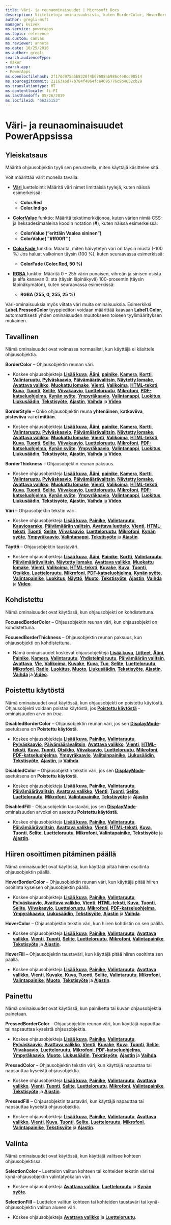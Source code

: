 ```yaml
---
title: Väri- ja reunaominaisuudet | Microsoft Docs
description: Viitetietoja ominaisuuksista, kuten BorderColor, HoverBorderColor ja PressedBorderColor
author: gregli-msft
manager: kvivek
ms.service: powerapps
ms.topic: reference
ms.custom: canvas
ms.reviewer: anneta
ms.date: 10/25/2016
ms.author: gregli
search.audienceType:
- maker
search.app:
- PowerApps
ms.openlocfilehash: 2f17dd975a5b8320f4b67688ab986c4e8cc98514
ms.sourcegitcommit: 21163a6d77b784f4864fce4695776c9b4652cb29
ms.translationtype: MT
ms.contentlocale: fi-FI
ms.lasthandoff: 05/26/2019
ms.locfileid: "66225153"
---
```

# <a name="color-and-border-properties-in-powerapps"></a>Väri- ja reunaominaisuudet PowerAppsissa

## <a name="overview"></a>Yleiskatsaus

Määritä ohjausobjektin tyyli sen perusteella, miten käyttäjä käsittelee sitä.

Voit määrittää värit monella tavalla:

- [**Väri** ](../functions/function-colors.md) luettelointi: Määritä väri nimet limittäisiä tyylejä, kuten näissä esimerkeissä:

  - **Color.Red**
  - **Color.Indigo**

- [**ColorValue** ](../functions/function-colors.md) funktio: Määritä tekstimerkkijonoa, kuten värien nimiä CSS-ja heksadesimaaleina koodin notation (**#**), kuten näissä esimerkeissä:

  - **ColorValue (”erittäin Vaalea sininen”)**
  - **ColorValue( "#ff00ff" )**

- [**ColorFade** ](../functions/function-colors.md) funktio: Määritä, miten häivytetyn väri on täysin musta (-100 %) Jos haluat valkoinen täysin (100 %), kuten seuraavassa esimerkissä:

  - **ColorFade (Color.Red, 50 %)**

- [**RGBA** ](../functions/function-colors.md) funktio: Määritä 0 – 255 värin punaisen, vihreän ja sinisen osista ja alfa kanavan 0: sta (täysin läpinäkyvä) 100-prosentin (täysin läpinäkymätön), kuten seuraavassa esimerkissä:

  - **RGBA (255, 0, 255, 25 %)**

Väri-ominaisuuksia myös viitata väri muita ominaisuuksia. Esimerkiksi **Label.PressedColor** tyyppieditori voidaan määrittää kaavaan **Label1.Color**, automaattisesti yhden ominaisuuden muutokseen toiseen tyylimäärityksen mukainen.

## <a name="normal"></a>Tavallinen

Nämä ominaisuudet ovat voimassa normaalisti, kun käyttäjä ei käsittele ohjausobjektia.

**BorderColor** – Ohjausobjektin reunan väri.

- Koskee ohjausobjekteja **[Lisää kuva](control-add-picture.md)**, **[Ääni](control-audio-video.md)**, **[painike](control-button.md)**, **[Kamera](control-camera.md)**, **[Kortti](control-card.md)**, **[Valintaruutu](control-check-box.md)**, **[Pylväskaavio](control-column-line-chart.md)**, **[Päivämäärävalitsin](control-date-picker.md)**, **[Näytetty lomake](control-form-detail.md)**, **[Avattava valikko](control-drop-down.md)**, **[Muokattu lomake](control-form-detail.md)**, **[Vienti](control-export-import.md)**, **[Valikoima](control-gallery.md)**, **[HTML-teksti](control-html-text.md)**, **[Kuva](control-image.md)**, **[Tuonti](control-export-import.md)**, **[Selite](control-text-box.md)**, **[Viivakaavio](control-column-line-chart.md)**, **[Luetteloruutu](control-list-box.md)**, **[Mikrofoni](control-microphone.md)**, **[PDF-katseluohjelma](control-pdf-viewer.md)**, **[Kynän syöte](control-pen-input.md)**, **[Ympyräkaavio](control-pie-chart.md)**, **[Valintanappi](control-radio.md)**, **[Luokitus](control-rating.md)**, **[Liukusäädin](control-slider.md)**, **[Tekstisyöte](control-text-input.md)**, **[Ajastin](control-timer.md)**, **[Vaihda](control-toggle.md)** ja **[Video](control-audio-video.md)**.

**BorderStyle** – Onko ohjausobjektin reuna **yhtenäinen**, **katkoviiva**, **pisteviiva** vai **ei mitään**.

- Koskee ohjausobjekteja **[Lisää kuva](control-add-picture.md)**, **[Ääni](control-audio-video.md)**, **[painike](control-button.md)**, **[Kamera](control-camera.md)**, **[Kortti](control-card.md)**, **[Valintaruutu](control-check-box.md)**, **[Pylväskaavio](control-column-line-chart.md)**, **[Päivämäärävalitsin](control-date-picker.md)**, **[Näytetty lomake](control-form-detail.md)**, **[Avattava valikko](control-drop-down.md)**, **[Muokattu lomake](control-form-detail.md)**, **[Vienti](control-export-import.md)**, **[Valikoima](control-gallery.md)**, **[HTML-teksti](control-html-text.md)**, **[Kuva](control-image.md)**, **[Tuonti](control-export-import.md)**, **[Selite](control-text-box.md)**, **[Viivakaavio](control-column-line-chart.md)**, **[Luetteloruutu](control-list-box.md)**, **[Mikrofoni](control-microphone.md)**, **[PDF-katseluohjelma](control-pdf-viewer.md)**, **[Kynän syöte](control-pen-input.md)**, **[Ympyräkaavio](control-pie-chart.md)**, **[Valintanappi](control-radio.md)**, **[Luokitus](control-rating.md)**, **[Liukusäädin](control-slider.md)**, **[Tekstisyöte](control-text-input.md)**, **[Ajastin](control-timer.md)**, **[Vaihda](control-toggle.md)** ja **[Video](control-audio-video.md)**.

**BorderThickness** – Ohjausobjektin reunan paksuus.

- Koskee ohjausobjekteja **[Lisää kuva](control-add-picture.md)**, **[Ääni](control-audio-video.md)**, **[painike](control-button.md)**, **[Kamera](control-camera.md)**, **[Kortti](control-card.md)**, **[Valintaruutu](control-check-box.md)**, **[Pylväskaavio](control-column-line-chart.md)**, **[Päivämäärävalitsin](control-date-picker.md)**, **[Näytetty lomake](control-form-detail.md)**, **[Avattava valikko](control-drop-down.md)**, **[Muokattu lomake](control-form-detail.md)**, **[Vienti](control-export-import.md)**, **[Valikoima](control-gallery.md)**, **[HTML-teksti](control-html-text.md)**, **[Kuva](control-image.md)**, **[Tuonti](control-export-import.md)**, **[Selite](control-text-box.md)**, **[Viivakaavio](control-column-line-chart.md)**, **[Luetteloruutu](control-list-box.md)**, **[Mikrofoni](control-microphone.md)**, **[PDF-katseluohjelma](control-pdf-viewer.md)**, **[Kynän syöte](control-pen-input.md)**, **[Ympyräkaavio](control-pie-chart.md)**, **[Valintanappi](control-radio.md)**, **[Luokitus](control-rating.md)**, **[Liukusäädin](control-slider.md)**, **[Tekstisyöte](control-text-input.md)**, **[Ajastin](control-timer.md)**, **[Vaihda](control-toggle.md)** ja **[Video](control-audio-video.md)**.

**Väri** – Ohjausobjektin tekstin väri.

- Koskee ohjausobjekteja **[Lisää kuva](control-add-picture.md)**, **[Painike](control-button.md)**, **[Valintaruutu](control-check-box.md)**, **[Kaaviosarake](control-column-line-chart.md)**, **[Päivämäärän valitsin](control-date-picker.md)**, **[Avattava luettelo](control-drop-down.md)**, **[Vienti](control-export-import.md)**, **[HTML-teksti](control-html-text.md)**, **[Tuonti](control-export-import.md)**, **[Selite](control-text-box.md)**, **[Viivakaavio](control-column-line-chart.md)**, **[Luetteloruutu](control-list-box.md)**, **[Mikrofoni](control-microphone.md)**, **[Kynän syöte](control-pen-input.md)**, **[Ympyräkaavio](control-pie-chart.md)**, **[Valintanappi](control-radio.md)**, **[Tekstisyöte](control-text-input.md)** ja **[Ajastin](control-timer.md)**.

**Täyttö** – Ohjausobjektin taustaväri.

- Koskee ohjausobjekteja **[Lisää kuva](control-add-picture.md)**, **[Ääni](control-audio-video.md)**, **[Painike](control-button.md)**, **[Kortti](control-card.md)**, **[Valintaruutu](control-check-box.md)**, **[Päivämäärävalitsin](control-date-picker.md)**, **[Näytetty lomake](control-form-detail.md)**, **[Avattava valikko](control-drop-down.md)**, **[Muokattu lomake](control-form-detail.md)**, **[Vienti](control-export-import.md)**, **[Valikoima](control-gallery.md)**, **[HTML-teksti](control-html-text.md)**, **[Kuvake](control-shapes-icons.md)**, **[Kuva](control-image.md)**, **[Tuonti](control-export-import.md)**, **[Otsikko](control-text-box.md)**, **[Luetteloruutu](control-list-box.md)**, **[Mikrofoni](control-microphone.md)**, **[PDF-katseluohjelma](control-pdf-viewer.md)**, **[Kynän syöte](control-pen-input.md)**, **[Valintapainike](control-radio.md)**, **[Luokitus](control-rating.md)**, **[Näyttö](control-screen.md)**, **[Muoto](control-shapes-icons.md)**, **[Tekstisyöte](control-text-input.md)**, **[Ajastin](control-timer.md)**, **[Vaihda](control-toggle.md)** ja **[Video](control-audio-video.md)**.

## <a name="focused"></a>Kohdistettu

Nämä ominaisuudet ovat käytössä, kun ohjausobjekti on kohdistettuna.

**FocusedBorderColor** – Ohjausobjektin reunan väri, kun ohjausobjekti on kohdistettuna.

**FocusedBorderThickness** – Ohjausobjektin reunan paksuus, kun ohjausobjekti on kohdistettuna.

- Nämä ominaisuudet koskevat ohjausobjekteja **[Lisää kuva](control-add-picture.md)**, **[Liitteet](control-attachments.md)**, **[Ääni](control-audio-video.md)**, **[Painike](control-button.md)**, **[Kamera](control-camera.md)**, **[Valintaruutu](control-check-box.md)**, **[Yhdistelmäruutu](control-combo-box.md)**, **[Päivämäärän valitsin](control-date-picker.md)**, **[Avattava](control-drop-down.md)**, **[Vie](control-export-import.md)**, **[Valikoima](control-gallery.md)**, **[Kuvake](control-shapes-icons.md)**, **[Kuva](control-image.md)**, **[Tuo](control-export-import.md)**, **[Selite](control-text-box.md)**, **[Luetteloruutu](control-list-box.md)**, **[Mikrofoni](control-microphone.md)**, **[Radio](control-radio.md)**, **[Luokitus](control-rating.md)**, **[Muoto](control-shapes-icons.md)**, **[Liukusäädin](control-slider.md)**, **[Tekstisyöte](control-text-input.md)**, **[Ajastin](control-timer.md)**, **[Vaihda](control-toggle.md)** ja **[Video](control-audio-video.md)**.

## <a name="disabled"></a>Poistettu käytöstä

Nämä ominaisuudet ovat käytössä, kun ohjausobjekti on poistettu käytöstä.  Ohjausobjekti voidaan poistaa käytöstä, jos **[Poistettu käytöstä](properties-core.md)** -ominaisuuden arvo on *true*.

**DisabledBorderColor** – Ohjausobjektin reunan väri, jos sen **[DisplayMode](properties-core.md)**-asetuksena on **Poistettu käytöstä**.

- Koskee ohjausobjekteja **[Lisää kuva](control-add-picture.md)**, **[Painike](control-button.md)**, **[Valintaruutu](control-check-box.md)**, **[Pylväskaavio](control-column-line-chart.md)**, **[Päivämäärävalitsin](control-date-picker.md)**, **[Avattava valikko](control-drop-down.md)**, **[Vienti](control-export-import.md)**, **[HTML-teksti](control-html-text.md)**, **[Kuva](control-image.md)**, **[Tuonti](control-export-import.md)**, **[Otsikko](control-text-box.md)**, **[Viivakaavio](control-column-line-chart.md)**, **[Luetteloruutu](control-list-box.md)**, **[Mikrofoni](control-microphone.md)**, **[PDF-katseluohjelma](control-pdf-viewer.md)**, **[Ympyräkaavio](control-pie-chart.md)**, **[Valitsinpainike](control-radio.md)**, **[Liukusäädin](control-slider.md)**, **[Tekstisyöte](control-text-input.md)**, **[Ajastin](control-timer.md)**, ja **[Vaihda](control-toggle.md)**.

**DisabledColor** – Ohjausobjektin tekstin väri, jos sen **[DisplayMode](properties-core.md)**-asetuksena on **Poistettu käytöstä**.

- Koskee ohjausobjekteja **[Lisää kuva](control-add-picture.md)**, **[Painike](control-button.md)**, **[Valintaruutu](control-check-box.md)**, **[Päivämäärävalitsin](control-date-picker.md)**, **[Avattava valikko](control-drop-down.md)**, **[Vienti](control-export-import.md)**, **[Tuonti](control-export-import.md)**, **[Selite](control-text-box.md)**, **[Luetteloruutu](control-list-box.md)**, **[Mikrofoni](control-microphone.md)**, **[Valintapainike](control-radio.md)**, **[Tekstisyöte](control-text-input.md)** ja **[Ajastin](control-timer.md)**.

**DisabledFill** – Ohjausobjektin taustaväri, jos sen **[DisplayMode](properties-core.md)**-ominaisuuden arvoksi on asetettu **Poistettu käytöstä**.

- Koskee ohjausobjekteja **[Lisää kuva](control-add-picture.md)**, **[Painike](control-button.md)**, **[Valintaruutu](control-check-box.md)**, **[Päivämäärävalitsin](control-date-picker.md)**, **[Avattava valikko](control-drop-down.md)**, **[Vienti](control-export-import.md)**, **[HTML-teksti](control-html-text.md)**, **[Kuva](control-image.md)**, **[Tuonti](control-export-import.md)**, **[Selite](control-text-box.md)**, **[Luetteloruutu](control-list-box.md)**, **[Mikrofoni](control-microphone.md)**, **[Valintapainike](control-radio.md)**, **[Tekstisyöte](control-text-input.md)** ja **[Ajastin](control-timer.md)**.

## <a name="hover"></a>Hiiren osoittimen pitäminen päällä

Nämä ominaisuudet ovat käytössä, kun käyttäjä pitää hiiren osoitinta ohjausobjektin päällä.

**HoverBorderColor** – Ohjausobjektin reunan väri, kun käyttäjä pitää hiiren osoitinta kyseisen ohjausobjektin päällä.

- Koskee ohjausobjekteja **[Lisää kuva](control-add-picture.md)**, **[Painike](control-button.md)**, **[Valintaruutu](control-check-box.md)**, **[Pylväskaavio](control-column-line-chart.md)**, **[Avattava valikko](control-drop-down.md)**, **[Vienti](control-export-import.md)**, **[HTML-teksti](control-html-text.md)**, **[Kuva](control-image.md)**, **[Tuonti](control-export-import.md)**, **[Selite](control-text-box.md)**, **[Viivakaavio](control-column-line-chart.md)**, **[Luetteloruutu](control-list-box.md)**, **[Mikrofoni](control-microphone.md)**, **[PDF-katseluohjelma](control-pdf-viewer.md)**, **[Ympyräkaavio](control-pie-chart.md)**, **[Liukusäädin](control-slider.md)**, **[Tekstisyöte](control-text-input.md)**, **[Ajastin](control-timer.md)** ja **[Vaihda](control-toggle.md)**.

**HoverColor** – Ohjausobjektin tekstin väri, kun hiiren kohdistin on sen päällä.

- Koskee ohjausobjekteja **[Lisää kuva](control-add-picture.md)**, **[Painike](control-button.md)**, **[Valintaruutu](control-check-box.md)**, **[Avattava valikko](control-drop-down.md)**, **[Vienti](control-export-import.md)**, **[Tuonti](control-export-import.md)**, **[Selite](control-text-box.md)**, **[Luetteloruutu](control-list-box.md)**, **[Mikrofoni](control-microphone.md)**, **[Valintapainike](control-radio.md)**, **[Tekstisyöte](control-text-input.md)** ja **[Ajastin](control-timer.md)**.

**HoverFill** – Ohjausobjektin taustaväri, kun käyttäjä pitää hiiren osoitinta sen päällä.

- Koskee ohjausobjekteja **[Lisää kuva](control-add-picture.md)**, **[Painike](control-button.md)**, **[Valintaruutu](control-check-box.md)**, **[Avattava valikko](control-drop-down.md)**, **[Vienti](control-export-import.md)**, **[Kuvake](control-shapes-icons.md)**, **[Kuva](control-image.md)**, **[Tuonti](control-export-import.md)**, **[Selite](control-text-box.md)**, **[Valintaruutu](control-list-box.md)**, **[Mikrofoni](control-microphone.md)**, **[Valintapainike](control-radio.md)**, **[Muoto](control-shapes-icons.md)**, **[Tekstisyöte](control-text-input.md)** ja **[Ajastin](control-timer.md)**.

## <a name="pressed"></a>Painettu

Nämä ominaisuudet ovat käytössä, kun painiketta tai kuvan ohjausobjektia painetaan.

**PressedBorderColor** – Ohjausobjektin reunan väri, kun käyttäjä napauttaa tai napsauttaa kyseistä ohjausobjektia.

- Koskee ohjausobjekteja **[Lisää kuva](control-add-picture.md)**, **[Painike](control-button.md)**, **[Valintaruutu](control-check-box.md)**, **[Pylväskaavio](control-column-line-chart.md)**, **[Avattava valikko](control-drop-down.md)**, **[Vienti](control-export-import.md)**, **[Kuvake](control-shapes-icons.md)**, **[Kuva](control-image.md)**, **[Tuonti](control-export-import.md)**, **[Selite](control-text-box.md)**, **[Viivakaavio](control-column-line-chart.md)**, **[Luetteloruutu](control-list-box.md)**, **[Mikrofoni](control-microphone.md)**, **[PDF-katseluohjelma](control-pdf-viewer.md)**, **[Ympyräkaavio](control-pie-chart.md)**, **[Muoto](control-shapes-icons.md)**, **[Liukusäädin](control-slider.md)**, **[Tekstisyöte](control-text-input.md)**, **[Ajastin](control-timer.md)** ja **[Vaihda](control-toggle.md)**.

**PressedColor** – Ohjausobjektin tekstin väri, kun käyttäjä napauttaa tai napsauttaa kyseistä ohjausobjektia.

- Koskee ohjausobjekteja **[Lisää kuva](control-add-picture.md)**, **[Painike](control-button.md)**, **[Valintaruutu](control-check-box.md)**, **[Avattava valikko](control-drop-down.md)**, **[Vienti](control-export-import.md)**, **[Tuonti](control-export-import.md)**, **[Selite](control-text-box.md)**, **[Luetteloruutu](control-list-box.md)**, **[Mikrofoni](control-microphone.md)**, **[Valintapainike](control-radio.md)**, **[Tekstisyöte](control-text-input.md)** ja **[Ajastin](control-timer.md)**.

**PressedFill** – Ohjausobjektin taustaväri, kun käyttäjä napauttaa tai napsauttaa kyseistä ohjausobjektia.

- Koskee ohjausobjekteja **[Lisää kuva](control-add-picture.md)**, **[Painike](control-button.md)**, **[Valintaruutu](control-check-box.md)**, **[Avattava valikko](control-drop-down.md)**, **[Vienti](control-export-import.md)**, **[Kuva](control-image.md)**, **[Tuonti](control-export-import.md)**, **[Selite](control-text-box.md)**, **[Luetteloruutu](control-list-box.md)**, **[Mikrofoni](control-microphone.md)**, **[Valintapainike](control-radio.md)**, **[Tekstisyöte](control-text-input.md)** ja **[Ajastin](control-timer.md)**.

## <a name="selection"></a>Valinta

Nämä ominaisuudet ovat käytössä, kun käyttäjä valitsee kohteen ohjausobjektissa.

**SelectionColor** – Luettelon valitun kohteen tai kohteiden tekstin väri tai kynä-ohjausobjektin valintatyökalun väri.

- Koskee ohjausobjekteja **[Avattava valikko](control-drop-down.md)**, **[Luetteloruutu](control-list-box.md)** ja **[Kynän syöte](control-pen-input.md)**.

**SelectionFill** – Luettelon valitun kohteen tai kohteiden taustaväri tai kynä-ohjausobjektin valitun alueen väri.

- Koskee ohjausobjekteja **[Avattava valikko](control-drop-down.md)** ja **[Luetteloruutu](control-list-box.md)**.